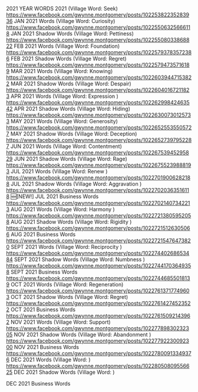 2021
YEAR WORDS 2021 (Village Word: Seek)
https://www.facebook.com/gwynne.montgomery/posts/10225382235283936
JAN 2021 Words (Village Word: Curiosity)
https://www.facebook.com/gwynne.montgomery/posts/10225506325666118
JAN 2021 Shadow Words (Village Word: Pettiness)
https://www.facebook.com/gwynne.montgomery/posts/10225508033868822
FEB 2021 Words (Village Word: Foundation)
https://www.facebook.com/gwynne.montgomery/posts/10225793783572386
FEB 2021 Shadow Words (Village Word: Regret)
https://www.facebook.com/gwynne.montgomery/posts/10225794735716189
MAR 2021 Words (Village Word: Knowing)
https://www.facebook.com/gwynne.montgomery/posts/10226039447153822
MAR 2021 Shadow Words (Village Word: Despair) 
https://www.facebook.com/gwynne.montgomery/posts/10226040167211823
APR 2021 Words (Village Word: Expression )
https://www.facebook.com/gwynne.montgomery/posts/10226299842463542
APR 2021 Shadow Words (Village Word: Hiding)
https://www.facebook.com/gwynne.montgomery/posts/10226300730125733
MAY 2021 Words (Village Word: Generosity)
https://www.facebook.com/gwynne.montgomery/posts/10226525535505727
MAY 2021 Shadow Words (Village Word: Deception)
https://www.facebook.com/gwynne.montgomery/posts/10226527397952287
JUN 2021 Words (Village Word: Contentment)
https://www.facebook.com/gwynne.montgomery/posts/10226753945295829
JUN 2021 Shadow Words (Village Word: Rage)
https://www.facebook.com/gwynne.montgomery/posts/10226755239888193
JUL 2021 Words (Village Word: Renew )
https://www.facebook.com/gwynne.montgomery/posts/10227019006282188
JUL 2021 Shadow Words (Village Word: Aggravation )
https://www.facebook.com/gwynne.montgomery/posts/10227020363516118
🆕️[NEW!] JUL 2021 Business Words
https://www.facebook.com/gwynne.montgomery/posts/10227021407342213
AUG 2021 Words (Village Word: Harmony )
https://www.facebook.com/gwynne.montgomery/posts/10227213805952058
AUG 2021 Shadow Words (Village Word: Rigidity )
https://www.facebook.com/gwynne.montgomery/posts/10227215126305066
AUG 2021 Business Words
https://www.facebook.com/gwynne.montgomery/posts/10227215476473820
SEPT 2021 Words (Village Word: Reciprocity )
https://www.facebook.com/gwynne.montgomery/posts/10227440268653484
SEPT 2021 Shadow Words (Village Word: Numbness )
https://www.facebook.com/gwynne.montgomery/posts/10227441703649358
SEPT 2021 Business Words
https://www.facebook.com/gwynne.montgomery/posts/10227446855018139
OCT 2021 Words (Village Word: Regeneration)
https://www.facebook.com/gwynne.montgomery/posts/10227613717749603
OCT 2021 Shadow Words (Village Word: Regret)
https://www.facebook.com/gwynne.montgomery/posts/10227614274523522
OCT 2021 Business Words
https://www.facebook.com/gwynne.montgomery/posts/10227615092143962
NOV 2021 Words (Village Word: Support)
https://www.facebook.com/gwynne.montgomery/posts/10227789830232305
NOV 2021 Shadow Words (Village Word: Abandonment )
https://www.facebook.com/gwynne.montgomery/posts/10227792230092300
NOV 2021 Business Words
https://www.facebook.com/gwynne.montgomery/posts/10227800913349376
DEC 2021 Words (Village Word: )
https://www.facebook.com/gwynne.montgomery/posts/10228050809556625
DEC 2021 Shadow Words (Village Word: )

DEC 2021 Business Words
